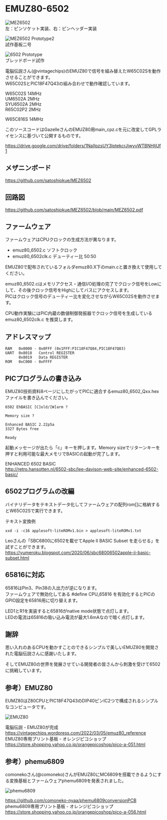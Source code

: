 # EMUZ80-6502

![MEZ6502](https://github.com/satoshiokue/EMUZ80-6502/blob/main/imgs/IMG_6502_proto4.jpeg)  
左：ピンソケット実装、右：ピンヘッダー実装

![MEZ6502 Prototype2](https://github.com/satoshiokue/EMUZ80-6502/blob/main/imgs/IMG_6502_proto2.jpeg)  
試作基板二号

![6502 Prototype](https://github.com/satoshiokue/EMUZ80-6502/blob/main/imgs/IMG_6502_proto.jpeg)  
ブレッドボード試作

電脳伝説さん(@vintagechips)のEMUZ80で信号を組み替えたW65C02Sを動作させることができます。  
W65C02SとPIC18F47Q43の組み合わせで動作確認しています。

W65C02S 14MHz  
UM6502A 2MHz  
SYU6502A 2MHz  
R65C02P2 2MHz

W65C816S 14MHz

このソースコードはGazelleさんのEMUZ80用main_cpz.cを元に改変してGPLライセンスに基づいて公開するものです。

https://drive.google.com/drive/folders/1NaIIpzsUY3lptekcrJjwyvWTBNHIjUf1

## メザニンボード
https://github.com/satoshiokue/MEZ6502

## 回路図
https://github.com/satoshiokue/MEZ6502/blob/main/MEZ6502.pdf

## ファームウェア
ファームウェアはCPUクロックの生成方法が異なります。
* emuz80_6502.c ソフトクロック
* emuz80_6502clk.c  デューティー比 50:50  

EMUZ80で配布されているフォルダemuz80.X下のmain.cと置き換えて使用してください。

emuz80_6502.cはメモリアクセス・通信I/O処理の完了でクロック信号をLowにして、その後クロック信号をHighにしてバスにアクセスします。  
PICはクロック信号のデューティー比を変化させながらW65C02Sを動作させます。

CPU動作実験にはPIC内蔵の数値制御発振器でクロック信号を生成しているemuz80_6502clk.c を推奨します。  

## アドレスマップ
```
RAM   0x0000 - 0x0FFF (0x1FFF:PIC18F47Q84,PIC18F47Q83)
UART  0x8018   Control REGISTER
      0x8019   Data REGISTER
ROM   0xC000 - 0xFFFF
```

## PICプログラムの書き込み
EMUZ80技術資料8ページにしたがってPICに適合するemuz80_6502_Qxx.hexファイルを書き込んでください。  

```
6502 EhBASIC [C]old/[W]arm ?

Memory size ?

Enhanced BASIC 2.22p5a
3327 Bytes free

Ready
```
起動メッセージが出たら「c」キーを押します。Memory sizeでリターンキーを押すと利用可能な最大メモリでBASICの起動が完了します。


ENHANCED 6502 BASIC  
http://retro.hansotten.nl/6502-sbc/lee-davison-web-site/enhanced-6502-basic/

## 6502プログラムの改編
バイナリデータをテキストデータ化してファームウェアの配列rom[]に格納するとW65C02Sで実行できます。

テキスト変換例
```
xxd -i -c16 applesoft-liteROMv1.bin > applesoft-liteROMv1.txt
```

Leoさんの「SBC6800に6502を載せてApple II BASIC Subset を走らせる」を試すことができます。
https://yumeroku.blogspot.com/2020/06/sbc68006502apple-ii-basic-subset.html

## 65816に対応

65816はPin3、Pin38の入出力が逆になります。  
ファームウェアで無効化してある #define CPU_65816 を有効化するとPICのGPIO設定を65816用に切り替えます。

LED1とR1を実装すると65816がnative mode状態で点灯します。  
LEDの電流は65816の吸い込み電流が最大1.6mAなので暗く点灯します。

## 謝辞
思い入れのあるCPUを動かすことのできるシンプルで美しいEMUZ80を開発された電脳伝説さんに感謝いたします。

そしてEMUZ80の世界を発展させている開発者の皆さんから刺激を受けて6502に挑戦しています。

## 参考）EMUZ80
EUMZ80はZ80CPUとPIC18F47Q43のDIP40ピンIC2つで構成されるシンプルなコンピュータです。

![EMUZ80](https://github.com/satoshiokue/EMUZ80-6502/blob/main/imgs/IMG_Z80.jpeg)

電脳伝説 - EMUZ80が完成  
https://vintagechips.wordpress.com/2022/03/05/emuz80_reference  
EMUZ80専用プリント基板 - オレンジピコショップ  
https://store.shopping.yahoo.co.jp/orangepicoshop/pico-a-051.html

## 参考）phemu6809
comonekoさん(@comoneko)さんがEMUZ80にMC6809を搭載できるようにする変換基板とファームウェアphemu6809を発表されました。

![phemu6809](https://github.com/satoshiokue/EMUZ80-6502/blob/main/imgs/IMG_6809.jpeg)

https://github.com/comoneko-nyaa/phemu6809conversionPCB  
phemu6809専用プリント基板 - オレンジピコショップ  
https://store.shopping.yahoo.co.jp/orangepicoshop/pico-a-056.html
